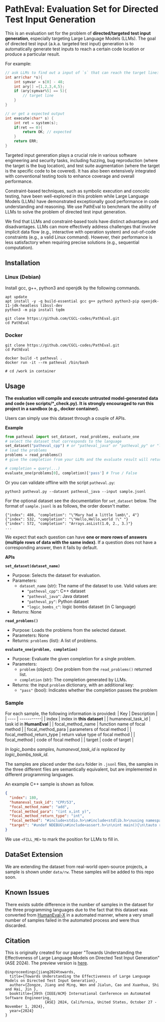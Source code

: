 # PathEval: Evaluation Set for Directed Test Input Generation

This is an evaluation set for the problem of **directed/targeted test input generation**, especially targeting Large Language Models (LLMs).
The goal of directed test input (a.k.a. targeted test input) generation is to automatically generate test inputs to reach a certain code location or produce a particular result. 

For example:
```c
// ask LLMs to find out a input of `s` that can reach the target line:
int arr(char *s){
    int symvar = s[0] - 48;
    int ary[] ={1,2,3,4,5};
    if (ary[symvar%5] == 5){
        // target line
    }
}

// or get a expected output
int execute(char* s) {
    int ret = system(s);
    if(ret == 0){
        return OK; // expected
    }
    return ERR;
}
```

Targeted input generation plays a crucial role in various software engineering and security tasks, including fuzzing, bug reproduction (where the target is the bug location), and test suite augmentation (where the target is the specific code to be covered). It has also been extensively integrated with conventional testing tools to enhance coverage and overall performance.

Constraint-based techniques, such as symbolic execution
and concolic testing, have been well-explored in this problem while Large Language Models (LLMs) have demonstrated exceptionally good performance in code understanding and reasoning. We use PathEval to benchmark the ability of LLMs to solve the problem of directed test input generation. 


We find that LLMs and constraint-based tools have distinct advantages and disadvantages. 
LLMs can more effectively address challenges that involve implicit data flow (e.g., interactive with operation system) and out-of-code constraints (e.g., a valid Linux command). However, their performance is less satisfactory when requiring precise solutions (e.g., sequential computation).
## Installation

### Linux (Debian)
Install gcc, g++, python3 and openjdk by the following commands.
```shell
apt update
apt install -y -q build-essential gcc g++ python3 python3-pip openjdk-11-jdk-headless libssl-dev
python3 -m pip install tqdm

git clone https://github.com/CGCL-codes/PathEval.git
cd PathEval
```

### Docker
```shell
git clone https://github.com/CGCL-codes/PathEval.git
cd PathEval

docker build -t patheval .
docker run -it --rm patheval /bin/bash

# cd /work in container
```

## Usage
**The evaluation will compile and execute untrusted model-generated data and code (see scripts/*_check.py). It is strongly encouraged to run this project in a sandbox (e.g., docker container).**

Users can simply use this dataset through a couple of APIs.

**Example**
```python
from patheval import set_dataset, read_problems, evaluate_one
# select the dataset that corresponds to the language
set_dataset("patheval_cpp") # or "patheval_java" or "patheval_py" or "logic_bombs_c"
# load the problems
problems = read_problems()
# give the completion from your LLMs and the evaluate result will return.

# completion = query(...)
evaluate_one(problems[0], completion)['pass'] # True / False
```

Or you can validate offline with the script `patheval.py`:
```shell
python3 patheval.py --dataset patheval_java --input sample.jsonl
```
For the optional dataset see the documentation for `set_dataset` below.
The format of `sample.jsonl` is as follows, the order doesn't matter.
```text
{"index": 486, "completion": "\"Mary had a little lamb\", 4"}
{"index": 532, "completion": "\"Hello,Hello,world !\" "}
{"index": 572, "completion": "Arrays.asList(1.0, 2., 3.)"}
...
```
We expect that each question can have **one or more rows of answers (multiple rows of data with the same index)**. If a question does not have a corresponding answer, then it fails by default.

**APIs**

**`set_dataset(dataset_name)`**
- Purpose: Selects the dataset for evaluation.
- Parameters:
  - `dataset_name` (str): The name of the dataset to use. Valid values are:
    - `"patheval_cpp"`: C++ dataset
    - `"patheval_java"`: Java dataset
    - `"patheval_py"`: Python dataset
    - `"logic_bombs_c"`: logic bombs dataset (in C language)
- Returns: None

**`read_problems()`**
- Purpose: Loads the problems from the selected dataset.
- Parameters: None
- Returns: `problems` (list): A list of problems.

**`evaluate_one(problem, completion)`**
- Purpose: Evaluate the given completion for a single problem.
- Parameters:
  - `problem` (object): One problem from the `read_problems()` returned list.
  - `completion` (str): The completion generated by LLMs.
- Returns: the input `problem` dictionary, with an additional key:
  - `"pass"` (bool): Indicates whether the completion passes the problem

### Sample
For each sample, the following information is provided:
| Key | Description |
| ---- | -----------| 
| index | index in **this dataset** |
| humaneval_task_id | task id in **HumanEval** | 
| focal_method_name | function name of focal method |
| focal_method_para | parameters of focal method |
| focal_method_return_type | return value type of focal method |
| focal_method | code of focal method |
| target | code of target | 

*In logic_bombs samples, humaneval_task_id is replaced by logic_bombs_task_id.*

The samples are placed under the `data` folder in `.jsonl` files, the samples in the three different files are semantically equivalent, but are implemented in different programming languages. 

An example C++ sample is shown as follow.
```json
{
  "index": 180,
  "humaneval_task_id": "CPP/53",
  "focal_method_name": "add",
  "focal_method_para": "(int x,int y)",
  "focal_method_return_type": "int",
  "focal_method": "#include<stdio.h>\n#include<stdlib.h>\nusing namespace std;\n#include<algorithm>\n#include<math.h>\nint add(int x,int y){\n    return x+y;\n}",
  "target": "#undef NDEBUG\n#include<assert.h>\n\nint main(){\n\tauto result = add(<FILL_ME>);\n\tassert(result==5);\n}"
}
```
We use `<FILL_ME>` to mark the position for LLMs to fill in.

## DataSet Extension
We are extending the dataset from real-world open-source projects, a sample is shown under `data/rw`. These samples will be added to this repo soon.

## Known Issues
There exists subtle difference in the number of samples in the dataset for the three programming languages due to the fact that this dataset was converted from [HumanEval-X](https://huggingface.co/datasets/THUDM/humaneval-x) in a automated manner, where a very small number of samples failed in the automated process and were thus discarded.

## Citation
This is originally created for our paper "Towards Understanding the Effectiveness of Large Language Models on Directed Test Input Generation" (ASE 2024). The preview version is [here](./preview.pdf).

```text
@inproceedings{jiang2024towards,
  title={Towards Understanding the Effectiveness of Large Language Models on Directed Test Input Generation},
  author={Zongze, Jiang and Ming, Wen and Jialun, Cao and Xuanhua, Shi and Hai, Jin },
  booktitle={39th {IEEE/ACM} International Conference on Automated Software Engineering,
                  {ASE} 2024, California, United States, October 27 - November 1, 2024},
  year={2024}
}
```